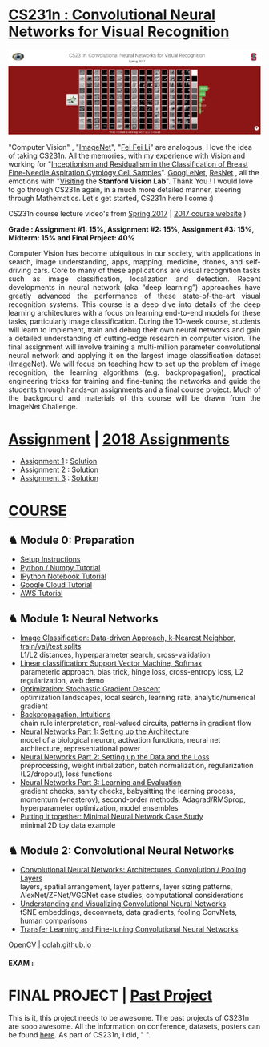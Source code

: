 # [CS231n : Convolutional Neural Networks for Visual Recognition](https://cs231n.github.io/)

<img src="https://github.com/SKKSaikia/CS231n_CNN/blob/master/cs231n.PNG">

"Computer Vision" , "[ImageNet](http://www.image-net.org/)", "[Fei Fei Li](http://vision.stanford.edu/feifeili/)" are analogous, I love the idea of taking CS231n. All the memories, with my experience with Vision and working for "[Inceptionism and Residualism in the Classification of Breast Fine-Needle Aspiration Cytology Cell Samples](https://software.intel.com/en-us/download/inceptionism-and-residualism-in-the-classification-of-breast-fine-needle-aspiration)". [GoogLeNet](https://github.com/SKKSaikia/CNN-GoogLeNet), [ResNet](https://github.com/SKKSaikia/CNN-ResNet) , all the emotions with "[Visiting](https://photos.app.goo.gl/s5SDUFTUJnechLea8) the <b>Stanford Vision Lab</b>". Thank You ! I would love to go through CS231n again, in a much more detailed manner, steering through Mathematics. Let's get started, CS231n here I come :)

CS231n course lecture video's from [Spring 2017](https://www.youtube.com/watch?v=vT1JzLTH4G4&list=PL3FW7Lu3i5JvHM8ljYj-zLfQRF3EO8sYv) | [2017 course website](http://cs231n.stanford.edu/2017/)  )

<b> Grade : Assignment #1: 15%, Assignment #2: 15%, Assignment #3: 15%, Midterm: 15% and Final Project: 40%</b>

<p align="justify">Computer Vision has become ubiquitous in our society, with applications in search, image understanding, apps, mapping, medicine, drones, and self-driving cars. Core to many of these applications are visual recognition tasks such as image classification, localization and detection. Recent developments in neural network (aka “deep learning”) approaches have greatly advanced the performance of these state-of-the-art visual recognition systems. This course is a deep dive into details of the deep learning architectures with a focus on learning end-to-end models for these tasks, particularly image classification. During the 10-week course, students will learn to implement, train and debug their own neural networks and gain a detailed understanding of cutting-edge research in computer vision. The final assignment will involve training a multi-million parameter convolutional neural network and applying it on the largest image classification dataset (ImageNet). We will focus on teaching how to set up the problem of image recognition, the learning algorithms (e.g. backpropagation), practical engineering tricks for training and fine-tuning the networks and guide the students through hands-on assignments and a final course project. Much of the background and materials of this course will be drawn from the ImageNet Challenge. </p>

# [Assignment](http://cs231n.stanford.edu/2017/assignments.html) | [2018 Assignments](https://cs231n.github.io/)

- [Assignment 1](http://cs231n.github.io/assignments2017/assignment1/) : [Solution](https://github.com/Burton2000/CS231n-2017/tree/master/assignment1)
- [Assignment 2](http://cs231n.github.io/assignments2017/assignment2/) : [Solution](https://github.com/Burton2000/CS231n-2017/tree/master/assignment2)
- [Assignment 3](http://cs231n.github.io/assignments2017/assignment3/) : [Solution](https://github.com/Burton2000/CS231n-2017/tree/master/assignment3)

# [COURSE](http://cs231n.stanford.edu/2017/syllabus.html)

<h2><b> ♞ Module 0: Preparation </b></h2> 

- [Setup Instructions](https://cs231n.github.io/setup-instructions/)
- [Python / Numpy Tutorial](https://cs231n.github.io/python-numpy-tutorial/)
- [IPython Notebook Tutorial](https://cs231n.github.io/ipython-tutorial/)
- [Google Cloud Tutorial](https://cs231n.github.io/gce-tutorial/)
- [AWS Tutorial](https://cs231n.github.io/aws-tutorial/)

<h2><b> ♞ Module 1: Neural Networks </b></h2> 

- [Image Classification: Data-driven Approach, k-Nearest Neighbor, train/val/test splits](https://cs231n.github.io/classification/) <br/>
L1/L2 distances, hyperparameter search, cross-validation <br/>
- [Linear classification: Support Vector Machine, Softmax](https://cs231n.github.io/linear-classify/)  <br/>
parameteric approach, bias trick, hinge loss, cross-entropy loss, L2 regularization, web demo <br/>
- [Optimization: Stochastic Gradient Descent](https://cs231n.github.io/optimization-1/) <br/>
optimization landscapes, local search, learning rate, analytic/numerical gradient <br/>
- [Backpropagation, Intuitions](https://cs231n.github.io/optimization-2/)  <br/>
chain rule interpretation, real-valued circuits, patterns in gradient flow <br/>
- [Neural Networks Part 1: Setting up the Architecture](https://cs231n.github.io/neural-networks-1/) <br/>
model of a biological neuron, activation functions, neural net architecture, representational power <br/>
- [Neural Networks Part 2: Setting up the Data and the Loss](https://cs231n.github.io/neural-networks-2/) <br/>
preprocessing, weight initialization, batch normalization, regularization (L2/dropout), loss functions <br/>
- [Neural Networks Part 3: Learning and Evaluation](https://cs231n.github.io/neural-networks-3/)  <br/>
gradient checks, sanity checks, babysitting the learning process, momentum (+nesterov), second-order methods, Adagrad/RMSprop, hyperparameter optimization, model ensembles <br/>
- [Putting it together: Minimal Neural Network Case Study](https://cs231n.github.io/neural-networks-case-study/) <br/> 
minimal 2D toy data example<br/>

<h2><b> ♞ Module 2: Convolutional Neural Networks </b></h2> 

- [Convolutional Neural Networks: Architectures, Convolution / Pooling Layers](https://cs231n.github.io/convolutional-networks/) <br/>
layers, spatial arrangement, layer patterns, layer sizing patterns, AlexNet/ZFNet/VGGNet case studies, computational considerations <br/>
- [Understanding and Visualizing Convolutional Neural Networks](https://cs231n.github.io/understanding-cnn/)  <br/>
tSNE embeddings, deconvnets, data gradients, fooling ConvNets, human comparisons <br/>
- [Transfer Learning and Fine-tuning Convolutional Neural Networks](https://cs231n.github.io/transfer-learning/) <br/>


[OpenCV](https://opencv.org/) | [colah.github.io](http://colah.github.io/)

#### EXAM : 

# FINAL PROJECT | [Past Project](http://cs231n.stanford.edu/2017/project.html)

This is it, this project needs to be awesome. The past projects of CS231n are sooo awesome. All the information on conference, datasets, posters can be found [here](http://cs231n.stanford.edu/2017/project.html). As part of CS231n, I did, " ".
